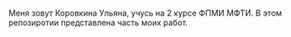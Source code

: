Меня зовут Коровкина Ульяна, учусь на 2 курсе ФПМИ МФТИ. В этом репозиротии представлена часть моих работ.